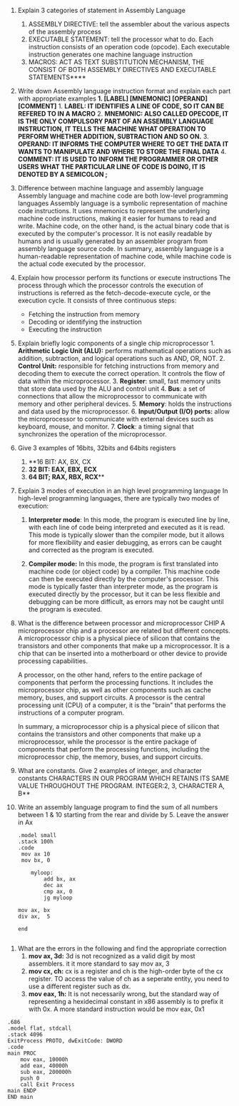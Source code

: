 1. Explain 3 categories of statement in Assembly Language
	1. ASSEMBLY DIRECTIVE: tell the assembler about the various aspects of the assembly process
	2. EXECUTABLE STATEMENT: tell the processor what to do. Each instruction consists of an operation code (opcode). Each executable instruction generates one machine language instruction
	3. MACROS: ACT AS TEXT SUBSTITUTION MECHANISM, THE CONSIST OF BOTH ASSEMBLY DIRECTIVES AND EXECUTABLE STATEMENTS****
2. Write down Assembly language instruction format and explain each part with appropriate examples
	**1. [LABEL]  [MNEMONIC]  [OPERAND]  [COMMENT]**
		1. **LABEL: IT IDENTIFIES A LINE OF CODE, SO IT CAN BE REFERED TO IN A MACRO**
		2. **MNEMONIC: ALSO CALLED OPECODE, IT IS THE ONLY COMPULSORY PART OF AN ASSEMBLY LANGUAGE INSTRUCTION, IT TELLS THE MACHINE WHAT OPERATION TO PERFORM WHETHER ADDITION, SUBTRACTION AND SO ON.** 
		3. **OPERAND: IT INFORMS THE COMPUTER WHERE TO GET THE DATA  IT WANTS TO MANIPULATE AND WHERE TO STORE THE FINAL DATA**
		4. **COMMENT: IT IS USED TO INFORM THE PROGRAMMER OR OTHER USERS WHAT THE PARTICULAR LINE OF CODE IS DOING, IT IS DENOTED BY A SEMICOLON ;**
3. Difference between machine language and assembly language
	Assembly language and machine code are both low-level programming languages Assembly language is a symbolic representation of machine code instructions. It uses mnemonics to represent the underlying machine code instructions, making it easier for humans to read and write. Machine code, on the other hand, is the actual binary code that is executed by the computer's processor. It is not easily readable by humans and is usually generated by an assembler program from assembly language source code. In summary, assembly language is a human-readable representation of machine code, while machine code is the actual code executed by the processor.
4. Explain how processor perform its functions or execute instructions
	The process through which the processor controls the execution of instructions is referred as the fetch-decode-execute cycle, or the execution cycle. It consists of three continuous steps:
	- Fetching the instruction from memory 
	- Decoding or identifying the instruction 
	- Executing the instruction
5. Explain briefly logic components of a single chip microprocessor
		1.  **Arithmetic Logic Unit (ALU):** performs mathematical operations such as addition, subtraction, and logical operations such as AND, OR, NOT.
		2.  **Control Unit:** responsible for fetching instructions from memory and decoding them to execute the correct operation. It controls the flow of data within the microprocessor.
	3. **Register**: small, fast memory units that store data used by the ALU and control unit
	4.  **Bus**: a set of connections that allow the microprocessor to communicate with memory and other peripheral devices.
	5.  **Memory**: holds the instructions and data used by the microprocessor.
	6.  **Input/Output (I/O) ports:** allow the microprocessor to communicate with external devices such as keyboard, mouse, and monitor.
	7.  **Clock**: a timing signal that synchronizes the operation of the microprocessor.
6. Give 3 examples of 16bits, 32bits and 64bits registers
	1. **16 BIT: AX, BX, CX
	2. **32 BIT: EAX, EBX, ECX**
	3. **64 BIT; RAX, RBX, RCX****
7. Explain 3 modes of execution in an high level programming language
		In high-level programming languages, there are typically two modes of execution:

	1.  **Interpreter mode**: In this mode, the program is executed line by line, with each line of code being interpreted and executed as it is read. This mode is typically slower than the compiler mode, but it allows for more flexibility and easier debugging, as errors can be caught and corrected as the program is executed.
    
	2.  **Compiler mode:** In this mode, the program is first translated into machine code (or object code) by a compiler. This machine code can then be executed directly by the computer's processor. This mode is typically faster than interpreter mode, as the program is executed directly by the processor, but it can be less flexible and debugging can be more difficult, as errors may not be caught until the program is executed.
8. What is the difference between processor and microprocessor CHIP
	A microprocessor chip and a processor are related but different concepts. A microprocessor chip is a physical piece of silicon that contains the transistors and other components that make up a microprocessor. It is a chip that can be inserted into a motherboard or other device to provide processing capabilities.

	A processor, on the other hand, refers to the entire package of components that perform the processing functions. It includes the microprocessor chip, as well as other components such as cache memory, buses, and support circuits. A processor is the central processing unit (CPU) of a computer, it is the "brain" that performs the instructions of a computer program.

	In summary, a microprocessor chip is a physical piece of silicon that contains the transistors and other components that make up a microprocessor, while the processor is the entire package of components that perform the processing functions, including the microprocessor chip, the memory, buses, and support circuits.
9. What are constants. Give 2 examples of integer, and character constants
		CHARACTERS IN OUR PROGRAM WHICH RETAINS ITS SAME VALUE THROUGHOUT THE PROGRAM. INTEGER:2, 3, CHARACTER A, B**
10. Write an assembly language program to find the sum of all numbers between 1 & 10 starting from the rear and divide by 5. Leave the answer in Ax
	```ASSEMBLY
	.model small
	.stack 100h
	.code
	 mov ax 10
	 mov bx, 0
	 
		myloop:
			add bx, ax
			dec ax
			cmp ax, 0
			jg myloop
	
	mov ax, bx
	div ax,  5

	end
```
```


1. What are the errors in the following and find the appropriate correction
	1. **mov ax, 3d:** 3d is not recognized as a valid digit by most assemblers. it it more standard to say mov ax, 3
	2. **mov cx, ch:**  cx is a register and ch is the high-order byte of the cx register. TO access the value of ch as a seperate entity, you need to use a different register such as dx. 
	3. **mov eax, 1h:** It is not necessarily wrong, but the standard way of representing a hexidecimal constant in x86 assembly is to prefix it with 0x. A more standard instruction would be mov eax, 0x1

```Assembly
.686
.model flat, stdcall
.stack 4096
ExitProcess PROTO, dwExitCode: DWORD
.code
main PROC
	mov eax, 10000h 
	add eax, 40000h
	sub eax, 200000h
	push 0
	call Exit Process
main ENDP
END main
```